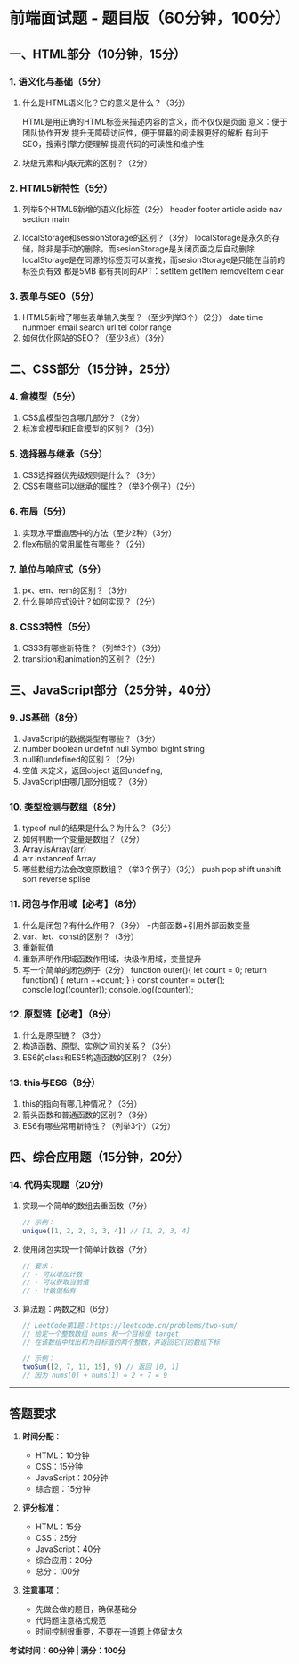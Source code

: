 # 前端面试题 - 题目版（60分钟，100分）

## 一、HTML部分（10分钟，15分）

### 1. 语义化与基础（5分）
1. 什么是HTML语义化？它的意义是什么？（3分）
   
   HTML是用正确的HTML标签来描述内容的含义，而不仅仅是页面
   意义：便于团队协作开发
   提升无障碍访问性，便于屏幕的阅读器更好的解析
   有利于SEO，搜索引擎方便理解
   提高代码的可读性和维护性
2. 块级元素和内联元素的区别？（2分）

### 2. HTML5新特性（5分）
1. 列举5个HTML5新增的语义化标签（2分）
header footer article aside nav section main 

2. localStorage和sessionStorage的区别？（3分）
localStorage是永久的存储，除非是手动的删除，而sesionStorage是关闭页面之后自动删除
localStorage是在同源的标签页可以查找，而sesionStorage是只能在当前的标签页有效
都是5MB
都有共同的APT：setItem getItem removeItem clear
### 3. 表单与SEO（5分）
1. HTML5新增了哪些表单输入类型？（至少列举3个）（2分）
date time nunmber email search url tel color range
2. 如何优化网站的SEO？（至少3点）（3分）

## 二、CSS部分（15分钟，25分）

### 4. 盒模型（5分）
1. CSS盒模型包含哪几部分？（2分）
2. 标准盒模型和IE盒模型的区别？（3分）

### 5. 选择器与继承（5分）
1. CSS选择器优先级规则是什么？（3分）
2. CSS有哪些可以继承的属性？（举3个例子）（2分）

### 6. 布局（5分）
1. 实现水平垂直居中的方法（至少2种）（3分）
2. flex布局的常用属性有哪些？（2分）

### 7. 单位与响应式（5分）
1. px、em、rem的区别？（3分）
2. 什么是响应式设计？如何实现？（2分）

### 8. CSS3特性（5分）
1. CSS3有哪些新特性？（列举3个）（3分）
2. transition和animation的区别？（2分）

## 三、JavaScript部分（25分钟，40分）

### 9. JS基础（8分）
1. JavaScript的数据类型有哪些？（3分）
2. number boolean undefnf null Symbol bigInt string
3. null和undefined的区别？（2分）
4. 空值 未定义，返回object 返回undefing,
5. JavaScript由哪几部分组成？（3分）

### 10. 类型检测与数组（8分）
1. typeof null的结果是什么？为什么？（3分）
2. 如何判断一个变量是数组？（2分）
3. Array.isArray(arr)
4. arr instanceof Array
5. 哪些数组方法会改变原数组？（举3个例子）（3分）
push pop shift unshift sort reverse splise

### 11. 闭包与作用域【必考】（8分）
1. 什么是闭包？有什么作用？（3分）
   =内部函数+引用外部函数变量
2. var、let、const的区别？（3分）
3. 重新赋值
4. 重新声明作用域函数作用域，块级作用域，变量提升
5. 写一个简单的闭包例子（2分）
function outer(){
let count = 0;
   return function() {
      return ++count;
   }
}
const counter = outer();
console.log((counter));
console.log((counter));


### 12. 原型链【必考】（8分）
1. 什么是原型链？（3分）
2. 构造函数、原型、实例之间的关系？（3分）
3. ES6的class和ES5构造函数的区别？（2分）

### 13. this与ES6（8分）
1. this的指向有哪几种情况？（3分）
2. 箭头函数和普通函数的区别？（3分）
3. ES6有哪些常用新特性？（列举3个）（2分）

## 四、综合应用题（15分钟，20分）

### 14. 代码实现题（20分）
1. 实现一个简单的数组去重函数（7分）
   ```javascript
   // 示例：
   unique([1, 2, 2, 3, 3, 4]) // [1, 2, 3, 4]
   ```

2. 使用闭包实现一个简单计数器（7分）
   ```javascript
   // 要求：
   // - 可以增加计数
   // - 可以获取当前值
   // - 计数值私有
   ```

3. 算法题：两数之和（6分）
   ```javascript
   // LeetCode第1题：https://leetcode.cn/problems/two-sum/
   // 给定一个整数数组 nums 和一个目标值 target
   // 在该数组中找出和为目标值的两个整数，并返回它们的数组下标
   
   // 示例：
   twoSum([2, 7, 11, 15], 9) // 返回 [0, 1]
   // 因为 nums[0] + nums[1] = 2 + 7 = 9
   ```

---

## 答题要求

1. **时间分配**：
   - HTML：10分钟
   - CSS：15分钟
   - JavaScript：20分钟
   - 综合题：15分钟

2. **评分标准**：
   - HTML：15分
   - CSS：25分
   - JavaScript：40分
   - 综合应用：20分
   - 总分：100分

3. **注意事项**：
   - 先做会做的题目，确保基础分
   - 代码题注意格式规范
   - 时间控制很重要，不要在一道题上停留太久

**考试时间：60分钟 | 满分：100分**




